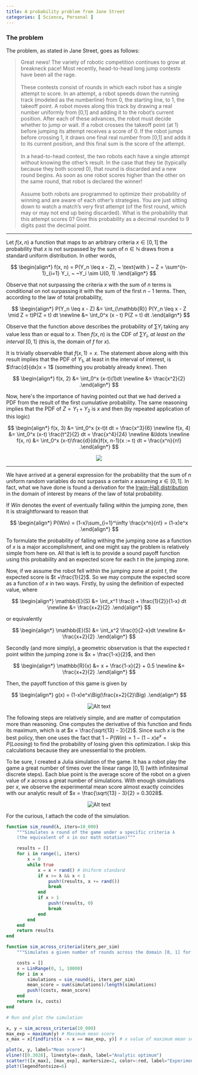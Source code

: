 ```yaml
--- 
title: A probability problem from Jane Street 
categories: [ Science, Personal ]
---
```


### The problem

The problem, as stated in Jane Street, goes as follows:

> Great news! The variety of robotic competition continues to grow at breakneck
pace! Most recently, head-to-head long jump contests have been all the rage.
<br><br>
These contests consist of rounds in which each robot has a single attempt to
score. In an attempt, a robot speeds down the running track (modeled as the
numberline) from 0, the starting line, to 1, the takeoff point. A robot moves
along this track by drawing a real number uniformly from [0,1] and adding it to
the robot’s current position. After each of these advances, the robot must
decide whether to jump or wait. If a robot crosses the takeoff point (at 1)
before jumping its attempt receives a score of 0. If the robot jumps before
crossing 1, it draws one final real number from [0,1] and adds it to its current
position, and this final sum is the score of the attempt.<br><br>
In a head-to-head contest, the two robots each have a single attempt without
knowing the other’s result. In the case that they tie (typically because they
both scored 0), that round is discarded and a new round begins. As soon as one
robot scores higher than the other on the same round, that robot is declared the
winner!<br><br>
Assume both robots are programmed to optimize their probability of winning and
are aware of each other’s strategies. You are just sitting down to watch a
match’s very first attempt (of the first round, which may or may not end up
being discarded). What is the probability that this attempt scores 0? Give this
probability as a decimal rounded to 9 digits past the decimal point.

---




Let $f(x, n)$ a function that maps to an arbitrary criteria $x \in [0, 1]$
the probability that $x$ is not surpassed by the sum of $n \in \mathbb{N}$ draws
from a standard uniform distribution. In other words, 

$$
\begin{align*}
    f(x, n) = P(Y_n \leq x - Z), ~ \text{with } ~ Z = \sum^{n-1}_{i=1} Y_i, ~ ~Y_i
    \sim U(0, 1)
.\end{align*}
$$

Observe that not surpassing the criteria $x$ with the sum of $n$ terms is
conditional on not surpassing it with the sum of the first $n-1$ terms. Then,
according to the law of total probability, 

$$
\begin{align*}
    P(Y_n \leq x - Z) &= \int_{\mathbb{R}} P(Y_n \leq x - Z \mid Z = t)P(Z = t)
    dt \newline 
                      &= \int_0^x (x - t) P(Z = t) dt
.\end{align*}
$$

Observe that the function above describes the probability of $\sum Y_i$ taking
any value less than or equal to $x$. Then $f(x, n)$ is the CDF of $\sum Y_i$,
*at least on the interval* $[0, 1]$ (this is, the domain of $f$ for $x$). 

It is trivially observable that $f(x, 1) = x$. The statement above along with
this result implies that the PDF of $Y_1$, at least in the interval of
interest, is $\frac{d}{dx}x = 1$ (something you probably already knew). Then 

$$
\begin{align*}
    f(x, 2) &= \int_0^x (x-t)(1)dt \newline 
            &= \frac{x^2}{2}
.\end{align*}
$$

Now, here's the importance of having pointed out that we had derived a PDF from
the result of the first cumulative probability. The same reasoning implies that
the PDF of $Z = Y_1 + Y_2$ is $x$ and then (by repeated application of this
logic)

$$
\begin{align*}
    f(x, 3) &= \int_0^x (x-t)t dt = \frac{x^3}{6} \newline 
    f(x, 4) &= \int_0^x (x-t) \frac{t^2}{2} dt = \frac{x^4}{24} \newline
            &\ldots  \newline
    f(x, n) &= \int_0^x (x-t)\frac{d}{dx}f(x, n-1)(x := t) dt = \frac{x^n}{n!}
.\end{align*}
$$

<p align="center">
  <img src="https://i.ibb.co/YDZXxY6/Screenshot-from-2023-04-10-21-27-28.png">
</p>

---

We have arrived at a general expression for the probability that the sum of $n$
uniform random variables do not surpass a certain $x$ assuming $x \in [0, 1]$.
In fact, what we have done is found a derivation for the [Irwin-Hall
distribution](https://en.wikipedia.org/wiki/Irwin%E2%80%93Hall_distribution) in
the domain of interest by means of the law of total probability.

If $Win$ denotes the event of eventually falling within the jumping zone, then
it is straightforward to reason that

$$
\begin{align*}
    P(Win) = (1-x)\sum_{i=1}^\infty \frac{x^n}{n!} = (1-x)e^x
.\end{align*}
$$

To formulate the probability of falling withing the jumping zone as a function
of $x$ is a major accomplishment, and one might say the problem is relatively
simple from here on. All that is left is to provide a sound payoff function
using this probability and an expected score for each $t$ in the jumping zone.

Now, if we assume the robot fell within the jumping zone at point $t$, the
expected score is $t +\frac{1}{2}$. So we may compute the expected score as a
function of $x$ in two ways. Firstly, by using the definition of expected value,
where 

$$
\begin{align*}
    \mathbb{E}(S) &= \int_x^1 \frac{t + \frac{1}{2}}{1-x} dt \newline 
         &= \frac{x+2}{2}
.\end{align*}
$$

or equivalently 

$$
\begin{align*}
    \mathbb{E}(S) &= \int_x^2 \frac{t}{2-x}dt \newline 
         &= \frac{x+2}{2}
.\end{align*}
$$

Secondly (and more simply), a geometric observation is that the expected $t$
point within the jumping zone is $x + \frac{1-x}{2}$, and then 


$$
\begin{align*}
    \mathbb{R}(x) &= x + \frac{1-x}{2} + 0.5 \newline 
         &= \frac{x+2}{2}
.\end{align*}
$$

Then, the payoff function of this game is given by 

$$
\begin{align*}
    g(x) = (1-x)e^x\Big(\frac{x+2}{2}\Big)
.\end{align*}
$$

<p align="center">
  <img src="https://i.ibb.co/Wk15q7G/Screenshot-from-2023-04-10-21-51-33.png" alt="Alt text">
</p>

The following steps are relatively simple, and are matter of computation more
than reasoning. One computes the derivative of this function and finds its
maximum, which is at $x = \frac{\sqrt{13} - 3}{2}$. Since such $x$ is the best
policy, then one uses the fact that $1 - P(Win) = 1 - (1-x)e^x = P(Loosing)$ to
find the probability of losing given this optimization. I skip this calculations
because they are unessential to the problem. 

To be sure, I created a Julia simulation of the game. It has a robot play the
game a great number of times over the linear range $[0, 1]$ (with infinitesimal
discrete steps). Each blue point is the average score of the robot on a given
value of $x$ across a great number of simulations. With enough simulations per
$x$, we observe the experimental mean score almost exactly coincides with our
analytic result of $x = \frac{\sqrt{13} - 3}{2} = 0.3028$.

<p align="center">
  <img src="https://i.ibb.co/xggy5Hr/Screenshot-from-2023-04-11-02-37-18.png" alt="Alt text">
</p>

For the curious, I attach the code of the simulation.

```julia 
function sim_round(λ, iters=10_000)
    """Simulates a round of the game under a specific criteria λ 
    (the equivalent of x in our math notation)"""

    results = []
    for i in range(1, iters)
        x = 0 
        while true 
            x = x + rand() # Uniform standard
            if x >= λ && x < 1
                push!(results, x += rand())
                break
            end
            if x > 1 
                push!(results, 0)
                break 
            end
        end
    end
    return results
end

function sim_across_criteria(iters_per_sim)
    """Simulates a given number of rounds across the domain [0, 1] for λ."""

    costs = [] 
    x = LinRange(0, 1, 10000)
    for i in x 
        simulations = sim_round(i, iters_per_sim)
        mean_score = sum(simulations)/length(simulations)
        push!(costs, mean_score)
    end 
    return (x, costs)
end

# Run and plot the simulation

x, y = sim_across_criteria(10_000)
max_exp = maximum(y) # Maximum mean score
x_max = x[findfirst(x -> x == max_exp, y)] # x value of maximum mean score

plot(x, y, label="Mean score")
vline!([0.3028], linestyle=:dash, label="Analytic optimum")
scatter!([x_max], [max_exp], markersize=2, color=:red, label="Experimental maximum")
plot!(legendfontsize=6)
```



